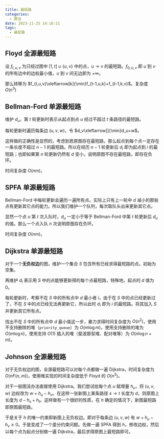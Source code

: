 ```yaml
---
title: 最短路
categories:
  - 算法
date: 2023-11-25 14:16:21
tags:
  - 最短路
---
```

## Floyd 全源最短路

设 $f_{t,u,v}$ 为只经过图中 $[1,t]\cup\{u,v\}$ 中的点，$u\to v$ 的最短路。$f_{0,u,v}$ 即 $u$ 到 $v$ 的所有边中的边权最小值，$u$ 到 $v$ 间无边即为 $+\infty$。

那么转移为 $f_{t,u,v}\xleftarrow[k]{\min}f_{t-1,u,k}+f_{t-1,k,v}$。复杂度 $O(n^3)$

## Bellman-Ford 单源最短路

维护 $d_u$，第 $t$ 轮更新时表示从起点到点 $u$ 经过不超过 $t$ 条路径的最短路。

每轮更新时遍历每条边 $(u,v,w)$，令 $d_v\xleftarrow[]{\min}d_u+w$。

这样做的正确性是显然的，考虑到若原图存在最短路，那么起点到每个点一定存在一条长度不超过 $n-1$ 的最短路。所以在经历 $n-1$ 轮更新后 $d_i$ 即为起点到 $i$ 的最短路；也即如果第 $n$ 轮更新仍然有 $d$ 变小，说明原图不存在最短路，即存在负环。

时间复杂度 $O(nm)$。

## SPFA 单源最短路

Bellman-Ford 中每轮更新会遍历一遍所有点。实际上只有上一轮中 $d$ 减小的那些点有更新其它点的能力。所以我们维护一个队列，每次取队头出来更新其它点。

显然一个点 $u$ 第 $t$ 次入队时，$d_u$ 一定小于等于 Bellman-Ford 中第 $t$ 轮更新后 $d_u$ 的值。那么一个点入队 $n$ 次说明原图存在负环。

时间复杂度 $O(nm)$。

## Dijkstra 单源最短路

对于一个**无负权边**的图，维护一个集合 $S$ 包含所有已经求得最短路的点。初始为空集。

再维护 $d_i$ 表示用 $S$ 中的点能够更新得的每个点最短路，特殊地，起点的 $d$ 值为 $0$。

每轮更新时，考察不在 $S$ 中的所有点中 $d$ 最小者 $i$，由于在 $S$ 中的点已经更新过了，不在 $S$ 中的点已经无法再更新它，所以此时 $d_i$ 即为 $i$ 的最短路。将其加入 $S$ 并更新其它所有点。

找出不在 $S$ 中的所有点中 $d$ 最小值这一步，暴力求得时间复杂度为 $O(n^2)$，使用不支持删除的堆（`priority_queue`）为 $O(m\log m)$，使用支持删除的堆为 $O(m\log n)$，使用支持 $O(1)$ 插入的堆（斐波那契堆、配对堆等）为 $O(n\log n+m)$。

## Johnson 全源最短路

对于无负权边的图，全源最短路可以对每个点都做一遍 Dijkstra，时间复杂度为 $O(nF(n,m))$，使用堆实现的时间复杂度低于 Floyd 的 $O(n^3)$。

对于一般图没办法直接使用 Dijkstra。我们尝试给每个点 $u$ 赋增量 $h_u$，将 $(u,v,w)$ 边权改为 $w+h_u-h_v$。在这样一张新图上某条路径 $s\to t$ 长度为 $d$，则原图上长度为 $d-h_s+h_t$。这样做有一个很好的性质，在 $h$ 确定的情况下，新图最短路即原图最短路。

于是关于 $h$ 的唯一约束即新图上无负权边。即对于每条边 $(u,v,w)$ 有 $w+h_u-h_v\ge0$。于是变成了一个差分约束问题。先做一遍 SPFA 得到 $h$，修改边权，然后以每个点为起点分别做一遍 Dijkstra，最后求得原图上最短路即可。